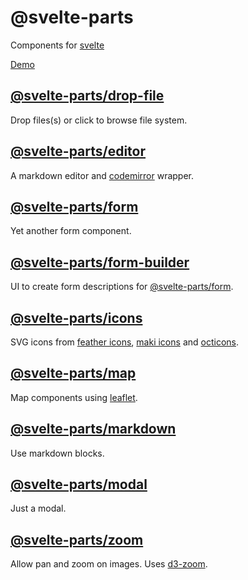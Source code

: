 # @svelte-parts

Components for [svelte](https://svelte.dev/)

[Demo](https://svelte-parts.surge.sh)

## [@svelte-parts/drop-file](https://github.com/idris-maps/svelte-parts/tree/master/packages/drop-file#svelte-partsdrop-file)

Drop files(s) or click to browse file system.

## [@svelte-parts/editor](https://github.com/idris-maps/svelte-parts/tree/master/packages/editor#svelte-partseditor)

A markdown editor and [codemirror](https://codemirror.net/) wrapper.

## [@svelte-parts/form](https://github.com/idris-maps/svelte-parts/tree/master/packages/form#svelte-partsform)

Yet another form component.

## [@svelte-parts/form-builder](https://github.com/idris-maps/svelte-parts/tree/master/packages/form-builder#svelte-partsform-builder)

UI to create form descriptions for [@svelte-parts/form](https://github.com/idris-maps/svelte-parts/tree/master/packages/form#svelte-partsform).

## [@svelte-parts/icons](https://github.com/idris-maps/svelte-parts/tree/master/packages/icons#svelte-partsicons)

SVG icons from [feather icons](https://feathericons.com/), [maki icons](https://labs.mapbox.com/maki-icons/) and [octicons](https://primer.style/octicons/).

## [@svelte-parts/map](https://github.com/idris-maps/svelte-parts/tree/master/packages/map#svelte-partsmap)

Map components using [leaflet](https://leafletjs.com/).

## [@svelte-parts/markdown](https://github.com/idris-maps/svelte-parts/tree/master/packages/map#svelte-partsmarkdown)

Use markdown blocks.

## [@svelte-parts/modal](https://github.com/idris-maps/svelte-parts/tree/master/packages/modal#svelte-partsmodal)

Just a modal.

## [@svelte-parts/zoom](https://github.com/idris-maps/svelte-parts/tree/master/packages/zoom#svelte-partszoom)

Allow pan and zoom on images. Uses [d3-zoom](https://github.com/d3/d3-zoom).